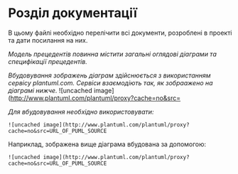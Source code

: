 # Розділ документації

В цьому файлі необхідно перелічити всі документи, розроблені в проекті та дати посилання на них.

*Модель прецедентів повинна містити загальні оглядові діаграми та специфікації прецедентів.*

*Вбудовування зображень діаграм здійснюється з використанням сервісу plantuml.com. Сервіси взаємодіють так, як зобраажено на діаграмі нижче.*
![uncached image](http://www.plantuml.com/plantuml/proxy?cache=no&src=

*Для вбудовування необхідно використовувати:*
```
![uncached image](http://www.plantuml.com/plantuml/proxy?cache=no&src=URL_OF_PUML_SOURCE
```
Наприклад, зображена вище діаграма вбудована за допомогою:
```
![uncached image](http://www.plantuml.com/plantuml/proxy?cache=no&src=URL_OF_PUML_SOURCE
```
